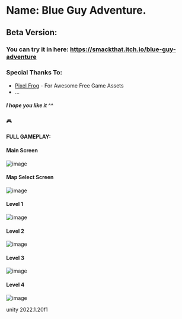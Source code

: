 # Name:  Blue Guy Adventure.
## Beta Version: 
### You can try it in here: https://smackthat.itch.io/blue-guy-adventure
### Special Thanks To:
* <a href="https://pixelfrog-assets.itch.io/">Pixel Frog</a> - For Awesome Free Game Assets
* ...
##### I hope you like it ^^
🎮 
#### FULL GAMEPLAY: 

#### Main Screen
![image](https://github.com/kingdomx01/Platform-Game-2D/assets/51502661/558b5723-b6f3-4ca3-b6db-72302e44cc2a)

#### Map Select Screen
![image](https://github.com/kingdomx01/Platform-Game-2D/assets/51502661/182180b2-b625-41a4-a5a4-5ea68be10a60)

#### Level 1
![image](https://github.com/kingdomx01/Platform-Game-2D/assets/51502661/29c02953-dd43-4601-acd6-fbfd47bb6936)

#### Level 2 
![image](https://github.com/kingdomx01/Platform-Game-2D/assets/51502661/246a7a85-8fba-42fc-aaa5-2e2cd413735c)
#### Level 3
![image](https://github.com/kingdomx01/Platform-Game-2D/assets/51502661/29e7347a-9648-40d5-9ba4-d1f2e4af6ef3)

#### Level 4
![image](https://github.com/kingdomx01/Platform-Game-2D/assets/51502661/455f6a6c-8c84-4863-b964-11e4f6fb890c)

unity 2022.1.20f1
